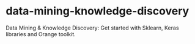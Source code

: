 # data-mining-knowledge-discovery
Data Mining &amp; Knowledge Discovery: Get started with Sklearn, Keras libraries and Orange toolkit.
